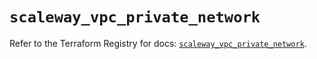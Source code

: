 # `scaleway_vpc_private_network`

Refer to the Terraform Registry for docs: [`scaleway_vpc_private_network`](https://registry.terraform.io/providers/scaleway/scaleway/2.59.0/docs/resources/vpc_private_network).
